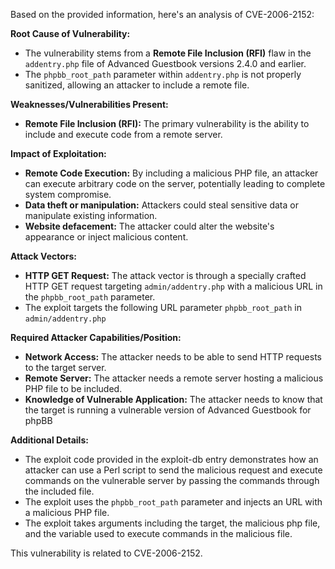 Based on the provided information, here's an analysis of CVE-2006-2152:

**Root Cause of Vulnerability:**

*   The vulnerability stems from a **Remote File Inclusion (RFI)** flaw in the `addentry.php` file of Advanced Guestbook versions 2.4.0 and earlier.
*   The `phpbb_root_path` parameter within `addentry.php` is not properly sanitized, allowing an attacker to include a remote file.

**Weaknesses/Vulnerabilities Present:**

*   **Remote File Inclusion (RFI):** The primary vulnerability is the ability to include and execute code from a remote server.

**Impact of Exploitation:**

*   **Remote Code Execution:** By including a malicious PHP file, an attacker can execute arbitrary code on the server, potentially leading to complete system compromise.
*   **Data theft or manipulation:** Attackers could steal sensitive data or manipulate existing information.
*   **Website defacement:** The attacker could alter the website's appearance or inject malicious content.

**Attack Vectors:**

*   **HTTP GET Request:** The attack vector is through a specially crafted HTTP GET request targeting `admin/addentry.php` with a malicious URL in the `phpbb_root_path` parameter.
* The exploit targets the following URL parameter `phpbb_root_path` in `admin/addentry.php`

**Required Attacker Capabilities/Position:**

*   **Network Access:** The attacker needs to be able to send HTTP requests to the target server.
*   **Remote Server:** The attacker needs a remote server hosting a malicious PHP file to be included.
*   **Knowledge of Vulnerable Application:** The attacker needs to know that the target is running a vulnerable version of Advanced Guestbook for phpBB

**Additional Details:**

*   The exploit code provided in the exploit-db entry demonstrates how an attacker can use a Perl script to send the malicious request and execute commands on the vulnerable server by passing the commands through the included file.
*   The exploit uses the `phpbb_root_path` parameter and injects an URL with a malicious PHP file.
*   The exploit takes arguments including the target, the malicious php file, and the variable used to execute commands in the malicious file.

This vulnerability is related to CVE-2006-2152.